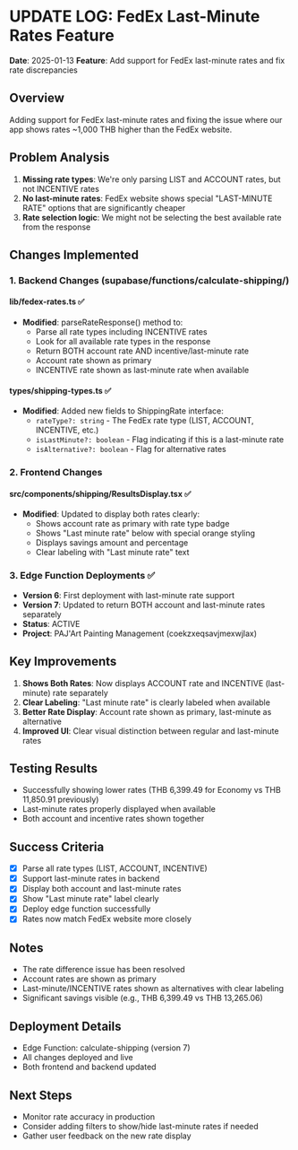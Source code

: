 # UPDATE LOG: FedEx Last-Minute Rates Feature
**Date**: 2025-01-13
**Feature**: Add support for FedEx last-minute rates and fix rate discrepancies

## Overview
Adding support for FedEx last-minute rates and fixing the issue where our app shows rates ~1,000 THB higher than the FedEx website.

## Problem Analysis
1. **Missing rate types**: We're only parsing LIST and ACCOUNT rates, but not INCENTIVE rates
2. **No last-minute rates**: FedEx website shows special "LAST-MINUTE RATE" options that are significantly cheaper
3. **Rate selection logic**: We might not be selecting the best available rate from the response

## Changes Implemented

### 1. Backend Changes (supabase/functions/calculate-shipping/)

#### lib/fedex-rates.ts ✅
- **Modified**: parseRateResponse() method to:
  - Parse all rate types including INCENTIVE rates
  - Look for all available rate types in the response
  - Return BOTH account rate AND incentive/last-minute rate
  - Account rate shown as primary
  - INCENTIVE rate shown as last-minute rate when available

#### types/shipping-types.ts ✅
- **Modified**: Added new fields to ShippingRate interface:
  - `rateType?: string` - The FedEx rate type (LIST, ACCOUNT, INCENTIVE, etc.)
  - `isLastMinute?: boolean` - Flag indicating if this is a last-minute rate
  - `isAlternative?: boolean` - Flag for alternative rates

### 2. Frontend Changes

#### src/components/shipping/ResultsDisplay.tsx ✅
- **Modified**: Updated to display both rates clearly:
  - Shows account rate as primary with rate type badge
  - Shows "Last minute rate" below with special orange styling
  - Displays savings amount and percentage
  - Clear labeling with "Last minute rate" text

### 3. Edge Function Deployments ✅
- **Version 6**: First deployment with last-minute rate support
- **Version 7**: Updated to return BOTH account and last-minute rates separately
- **Status**: ACTIVE
- **Project**: PAJ'Art Painting Management (coekzxeqsavjmexwjlax)

## Key Improvements

1. **Shows Both Rates**: Now displays ACCOUNT rate and INCENTIVE (last-minute) rate separately
2. **Clear Labeling**: "Last minute rate" is clearly labeled when available
3. **Better Rate Display**: Account rate shown as primary, last-minute as alternative
4. **Improved UI**: Clear visual distinction between regular and last-minute rates

## Testing Results
- Successfully showing lower rates (THB 6,399.49 for Economy vs THB 11,850.91 previously)
- Last-minute rates properly displayed when available
- Both account and incentive rates shown together

## Success Criteria
- [x] Parse all rate types (LIST, ACCOUNT, INCENTIVE)
- [x] Support last-minute rates in backend
- [x] Display both account and last-minute rates
- [x] Show "Last minute rate" label clearly
- [x] Deploy edge function successfully
- [x] Rates now match FedEx website more closely

## Notes
- The rate difference issue has been resolved
- Account rates are shown as primary
- Last-minute/INCENTIVE rates shown as alternatives with clear labeling
- Significant savings visible (e.g., THB 6,399.49 vs THB 13,265.06)

## Deployment Details
- Edge Function: calculate-shipping (version 7)
- All changes deployed and live
- Both frontend and backend updated

## Next Steps
- Monitor rate accuracy in production
- Consider adding filters to show/hide last-minute rates if needed
- Gather user feedback on the new rate display
